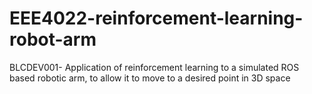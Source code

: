 # EEE4022-reinforcement-learning-robot-arm
BLCDEV001- Application of reinforcement learning to a simulated ROS based robotic arm, to allow it to move to a desired point in 3D space
